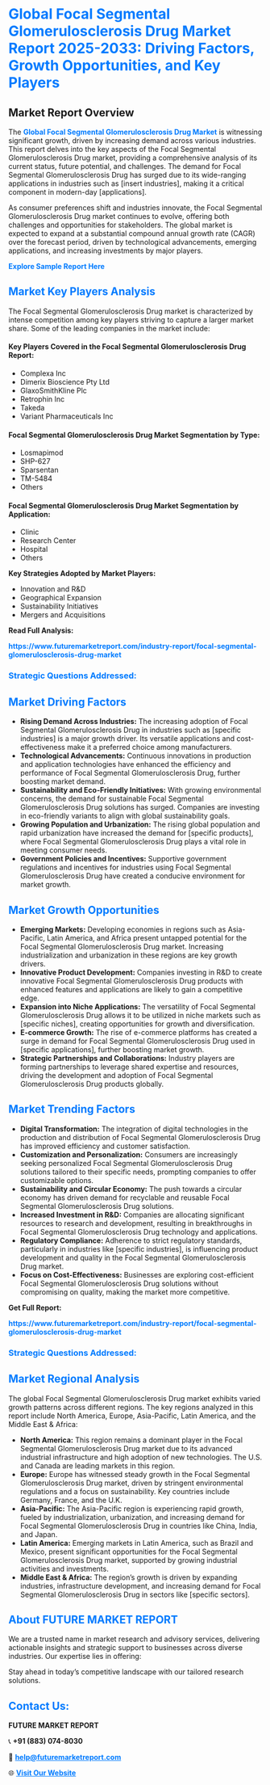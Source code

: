<h1 style="color: #007BFF;">Global Focal Segmental Glomerulosclerosis Drug Market Report 2025-2033: Driving Factors, Growth Opportunities, and Key Players</h1>

<section id="overview">
<h2>Market Report Overview</h2>
<p>The <a href="https://www.futuremarketreport.com/industry-report/focal-segmental-glomerulosclerosis-drug-market" style="color: #007BFF; text-decoration: none;"><strong>Global Focal Segmental Glomerulosclerosis Drug Market</strong></a> is witnessing significant growth, driven by increasing demand across various industries. This report delves into the key aspects of the Focal Segmental Glomerulosclerosis Drug market, providing a comprehensive analysis of its current status, future potential, and challenges. The demand for Focal Segmental Glomerulosclerosis Drug has surged due to its wide-ranging applications in industries such as [insert industries], making it a critical component in modern-day [applications].</p>
<p>As consumer preferences shift and industries innovate, the Focal Segmental Glomerulosclerosis Drug market continues to evolve, offering both challenges and opportunities for stakeholders. The global market is expected to expand at a substantial compound annual growth rate (CAGR) over the forecast period, driven by technological advancements, emerging applications, and increasing investments by major players.</p>
</section>

<section id="overview">
<p><a href="https://www.futuremarketreport.com/request-sample/reportId=54662" style="color: #007BFF; text-decoration: none;"><strong>Explore Sample Report Here</strong></a></p>
</section>

<section id="key-players">
<h2 style="color: #007BFF;">Market Key Players Analysis</h2>
<p>The Focal Segmental Glomerulosclerosis Drug market is characterized by intense competition among key players striving to capture a larger market share. Some of the leading companies in the market include:</p>
<h4>Key Players Covered in the Focal Segmental Glomerulosclerosis Drug Report:</h4>
<ul><li>Complexa Inc</li><li>Dimerix Bioscience Pty Ltd</li><li>GlaxoSmithKline Plc</li><li>Retrophin Inc</li><li>Takeda</li><li>Variant Pharmaceuticals Inc</li></ul>
<h4>Focal Segmental Glomerulosclerosis Drug Market Segmentation by Type:</h4>
<ul><li>Losmapimod</li><li>SHP-627</li><li>Sparsentan</li><li>TM-5484</li><li>Others</li></ul>

<h4>Focal Segmental Glomerulosclerosis Drug Market Segmentation by Application:</h4>
<ul><li>Clinic</li><li>Research Center</li><li>Hospital</li><li>Others</li></ul>
<p><strong>Key Strategies Adopted by Market Players:</strong></p>
<ul>
<li>Innovation and R&D</li>
<li>Geographical Expansion</li>
<li>Sustainability Initiatives</li>
<li>Mergers and Acquisitions</li>
</ul>
</section>

<section>
<p><strong>Read Full Analysis: </strong></p><a href="https://www.futuremarketreport.com/industry-report/focal-segmental-glomerulosclerosis-drug-market" style="color: #007BFF; text-decoration: none;"><strong>https://www.futuremarketreport.com/industry-report/focal-segmental-glomerulosclerosis-drug-market</strong></a>
<h3 style="color: #007BFF;">Strategic Questions Addressed:</h3>
</section>

<section id="driving-factors">
<h2 style="color: #007BFF;">Market Driving Factors</h2>
<ul>
<li><strong>Rising Demand Across Industries:</strong> The increasing adoption of Focal Segmental Glomerulosclerosis Drug in industries such as [specific industries] is a major growth driver. Its versatile applications and cost-effectiveness make it a preferred choice among manufacturers.</li>
<li><strong>Technological Advancements:</strong> Continuous innovations in production and application technologies have enhanced the efficiency and performance of Focal Segmental Glomerulosclerosis Drug, further boosting market demand.</li>
<li><strong>Sustainability and Eco-Friendly Initiatives:</strong> With growing environmental concerns, the demand for sustainable Focal Segmental Glomerulosclerosis Drug solutions has surged. Companies are investing in eco-friendly variants to align with global sustainability goals.</li>
<li><strong>Growing Population and Urbanization:</strong> The rising global population and rapid urbanization have increased the demand for [specific products], where Focal Segmental Glomerulosclerosis Drug plays a vital role in meeting consumer needs.</li>
<li><strong>Government Policies and Incentives:</strong> Supportive government regulations and incentives for industries using Focal Segmental Glomerulosclerosis Drug have created a conducive environment for market growth.</li>
</ul>
</section>

<section id="growth-opportunities">
<h2 style="color: #007BFF;">Market Growth Opportunities</h2>
<ul>
<li><strong>Emerging Markets:</strong> Developing economies in regions such as Asia-Pacific, Latin America, and Africa present untapped potential for the Focal Segmental Glomerulosclerosis Drug market. Increasing industrialization and urbanization in these regions are key growth drivers.</li>
<li><strong>Innovative Product Development:</strong> Companies investing in R&D to create innovative Focal Segmental Glomerulosclerosis Drug products with enhanced features and applications are likely to gain a competitive edge.</li>
<li><strong>Expansion into Niche Applications:</strong> The versatility of Focal Segmental Glomerulosclerosis Drug allows it to be utilized in niche markets such as [specific niches], creating opportunities for growth and diversification.</li>
<li><strong>E-commerce Growth:</strong> The rise of e-commerce platforms has created a surge in demand for Focal Segmental Glomerulosclerosis Drug used in [specific applications], further boosting market growth.</li>
<li><strong>Strategic Partnerships and Collaborations:</strong> Industry players are forming partnerships to leverage shared expertise and resources, driving the development and adoption of Focal Segmental Glomerulosclerosis Drug products globally.</li>
</ul>
</section>

<section id="trending-factors">
<h2 style="color: #007BFF;">Market Trending Factors</h2>
<ul>
<li><strong>Digital Transformation:</strong> The integration of digital technologies in the production and distribution of Focal Segmental Glomerulosclerosis Drug has improved efficiency and customer satisfaction.</li>
<li><strong>Customization and Personalization:</strong> Consumers are increasingly seeking personalized Focal Segmental Glomerulosclerosis Drug solutions tailored to their specific needs, prompting companies to offer customizable options.</li>
<li><strong>Sustainability and Circular Economy:</strong> The push towards a circular economy has driven demand for recyclable and reusable Focal Segmental Glomerulosclerosis Drug solutions.</li>
<li><strong>Increased Investment in R&D:</strong> Companies are allocating significant resources to research and development, resulting in breakthroughs in Focal Segmental Glomerulosclerosis Drug technology and applications.</li>
<li><strong>Regulatory Compliance:</strong> Adherence to strict regulatory standards, particularly in industries like [specific industries], is influencing product development and quality in the Focal Segmental Glomerulosclerosis Drug market.</li>
<li><strong>Focus on Cost-Effectiveness:</strong> Businesses are exploring cost-efficient Focal Segmental Glomerulosclerosis Drug solutions without compromising on quality, making the market more competitive.</li>
</ul>
</section>

<section>
<p><strong>Get Full Report: </strong></p><a href="https://www.futuremarketreport.com/industry-report/focal-segmental-glomerulosclerosis-drug-market" style="color: #007BFF; text-decoration: none;"><strong>https://www.futuremarketreport.com/industry-report/focal-segmental-glomerulosclerosis-drug-market</strong></a>
<h3 style="color: #007BFF;">Strategic Questions Addressed:</h3>
</section>


<section id="regional-analysis">
<h2 style="color: #007BFF;">Market Regional Analysis</h2>
<p>The global Focal Segmental Glomerulosclerosis Drug market exhibits varied growth patterns across different regions. The key regions analyzed in this report include North America, Europe, Asia-Pacific, Latin America, and the Middle East & Africa:</p>
<ul>
<li><strong>North America:</strong> This region remains a dominant player in the Focal Segmental Glomerulosclerosis Drug market due to its advanced industrial infrastructure and high adoption of new technologies. The U.S. and Canada are leading markets in this region.</li>
<li><strong>Europe:</strong> Europe has witnessed steady growth in the Focal Segmental Glomerulosclerosis Drug market, driven by stringent environmental regulations and a focus on sustainability. Key countries include Germany, France, and the U.K.</li>
<li><strong>Asia-Pacific:</strong> The Asia-Pacific region is experiencing rapid growth, fueled by industrialization, urbanization, and increasing demand for Focal Segmental Glomerulosclerosis Drug in countries like China, India, and Japan.</li>
<li><strong>Latin America:</strong> Emerging markets in Latin America, such as Brazil and Mexico, present significant opportunities for the Focal Segmental Glomerulosclerosis Drug market, supported by growing industrial activities and investments.</li>
<li><strong>Middle East & Africa:</strong> The region’s growth is driven by expanding industries, infrastructure development, and increasing demand for Focal Segmental Glomerulosclerosis Drug in sectors like [specific sectors].</li>
</ul>
</section>

<footer>
<h2 style="color: #007BFF;">About FUTURE MARKET REPORT</h2>
<p>We are a trusted name in market research and advisory services, delivering actionable insights and strategic support to businesses across diverse industries. Our expertise lies in offering:</p>

<p>Stay ahead in today’s competitive landscape with our tailored research solutions.</p>

<h2 style="color: #007BFF;">Contact Us:</h2>
<p><strong>FUTURE MARKET REPORT</strong></p>
<p>📞 <strong>+91 (883) 074-8030</strong></p>
<p>📧 <strong><a href="mailto:help@futuremarketreport.com" style="color: #007BFF;">help@futuremarketreport.com</a></strong></p>
<p>🌐 <strong><a href="https://www.futuremarketreport.com/" style="color: #007BFF;">Visit Our Website</a></strong></p>
</footer>